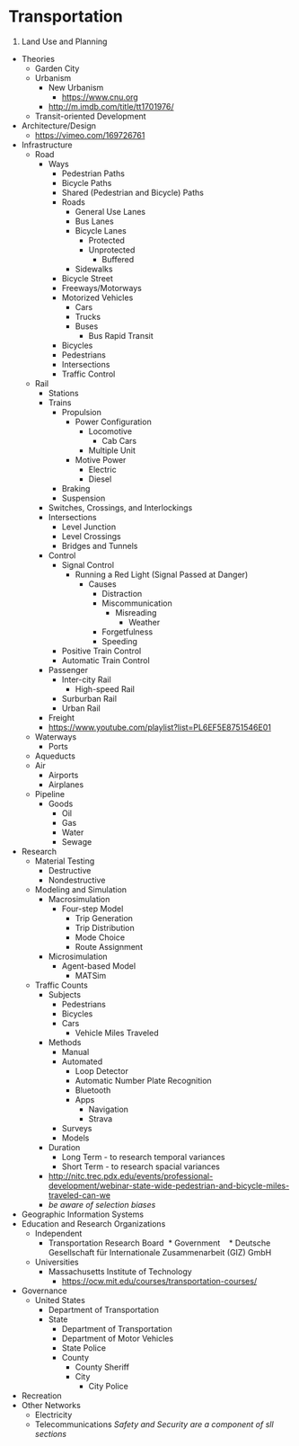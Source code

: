 # Transportation

1. Land Use and Planning
  * Theories
    * Garden City
    * Urbanism 
      * New Urbanism
        * https://www.cnu.org
      * http://m.imdb.com/title/tt1701976/
    * Transit-oriented Development
  * Architecture/Design
    * https://vimeo.com/169726761
* Infrastructure
  * Road
    * Ways
      * Pedestrian Paths
      * Bicycle Paths
      * Shared (Pedestrian and Bicycle) Paths
      * Roads
        * General Use Lanes
        * Bus Lanes
        * Bicycle Lanes
          * Protected
          * Unprotected
            * Buffered
        * Sidewalks
      * Bicycle Street
      * Freeways/Motorways
      * Motorized Vehicles
        * Cars
        * Trucks
        * Buses
          * Bus Rapid Transit
      * Bicycles
      * Pedestrians
      * Intersections
      * Traffic Control
  * Rail
    * Stations
    * Trains
      * Propulsion
        * Power Configuration
          * Locomotive
            * Cab Cars
          * Multiple Unit
        * Motive Power
          * Electric
          * Diesel
      * Braking
      * Suspension
    * Switches, Crossings, and Interlockings
    * Intersections
      * Level Junction
      * Level Crossings
      * Bridges and Tunnels
    * Control
      * Signal Control
        * Running a Red Light (Signal Passed at Danger)
          * Causes
            * Distraction
            * Miscommunication
              * Misreading
                * Weather
            * Forgetfulness
            * Speeding
      * Positive Train Control
      * Automatic Train Control
    * Passenger
      * Inter-city Rail
        * High-speed Rail
      * Surburban Rail
      * Urban Rail
    * Freight
    * https://www.youtube.com/playlist?list=PL6EF5E8751546E01
  * Waterways
    * Ports
  * Aqueducts
  * Air
    * Airports
    * Airplanes
  * Pipeline
    * Goods
      * Oil
      * Gas
      * Water
      * Sewage
* Research
  * Material Testing
     * Destructive
     * Nondestructive 
  * Modeling and Simulation
    * Macrosimulation
      * Four-step Model
        * Trip Generation
        * Trip Distribution
        * Mode Choice
        * Route Assignment
    * Microsimulation
      * Agent-based Model
        * MATSim
  * Traffic Counts
    * Subjects
      * Pedestrians
      * Bicycles
      * Cars
        * Vehicle Miles Traveled
    * Methods
      * Manual
      * Automated
        * Loop Detector
        * Automatic Number Plate Recognition
        * Bluetooth
        * Apps
          * Navigation
          * Strava
      * Surveys
      * Models
    * Duration
      * Long Term - to research temporal variances
      * Short Term - to research spacial variances
    * http://nitc.trec.pdx.edu/events/professional-development/webinar-state-wide-pedestrian-and-bicycle-miles-traveled-can-we
    * *be aware of selection biases*
 * Geographic Information Systems
* Education and Research Organizations
  * Independent
    * Transportation Research Board
  * Government 
    * Deutsche Gesellschaft für Internationale Zusammenarbeit (GIZ) GmbH
  * Universities
    * Massachusetts Institute of Technology
      * https://ocw.mit.edu/courses/transportation-courses/
* Governance
  * United States
    * Department of Transportation
    * State
      * Department of Transportation
      * Department of Motor Vehicles
      * State Police
      * County
        * County Sheriff
        * City
          * City Police
* Recreation
* Other Networks
  * Electricity
  * Telecommunications
*Safety and Security are a component of sll sections*
